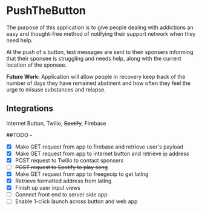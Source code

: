 # PushTheButton

The purpose of this application is to give people dealing with addictions an easy and thought-free method of notifying their support network when they need help. 

At the push of a button, text messages are sent to their sponsers informing that their sponsee is struggling and needs help, along with the current location of the sponsee. 

**Future Work:** Application will allow people in recovery keep track of the number of days they have remained abstinent and how often they feel the urge to misuse substances and relapse. 

## Integrations
Internet Button, 
Twilio,
~~Spotify~~,
Firebase

##TODO -
- [x] Make GET request from app to firebase and retrieve user's payload
- [x] Make GET request from app to internet button and retrieve ip address
- [x] POST request to Twilio to contact sponsers
- [ ] ~~POST request to Spotify to play song~~
- [x] Make GET request from app to freegeoip to get latlng
- [x] Retrieve formatted address from latlng
- [x] Finish up user input views
- [ ] Connect front end to server side app
- [ ] Enable 1-click launch across button and web app
